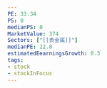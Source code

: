 ```yaml
---
PE: 33.34
PS: 0
medianPS: 0
MarketValue: 374
Sectors: ["[[贵金属]]"]
medianPE: 22.8
estimatedEearningsGrowth: 0.3
tags:
- stock
- stockInFocus 
---
```



